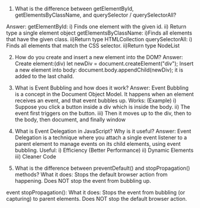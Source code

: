 1) What is the difference between getElementById, getElementsByClassName, and querySelector / querySelectorAll?

Answer:
    getElementById:
        i) Finds one element with the given id.
        ii) Return type a single element object
    getElementsByClassName:
        i)Finds all elements that have the given class.
        ii)Return type HTMLCollection
    querySelectorAll:
        i) Finds all elements that match the CSS selector.
        ii)Return type NodeList
    
2) How do you create and insert a new element into the DOM?
Answer: 
    Create element:(div)
        let newDiv = document.createElement("div");
    Insert a new element into body:
        document.body.appendChild(newDiv);
it is added to the last chaild.

3) What is Event Bubbling and how does it work?
Answer:
Event Bubbling is a concept in the Document Object Model. It happens when an element receives an event, and that event bubbles up.
Works: (Example)
i) Suppose you click a button inside a div which is inside the body.
ii) The event first triggers on the button.
iii) Then it moves up to the div, then to the body, then document, and finally window

4) What is Event Delegation in JavaScript? Why is it useful?
Answer:
Event Delegation is a technique where you attach a single event listener to a parent element to manage events on its child elements, using event bubbling.
Useful:
i) Efficiency (Better Performance)
ii) Dynamic Elements
iii) Cleaner Code
5) What is the difference between preventDefault() and stopPropagation() methods?
What it does:
Stops the default browser action from happening.
Does NOT stop the event from bubbling up.

event stopPropagation():
What it does:
Stops the event from bubbling (or capturing) to parent elements.
Does NOT stop the default browser action.
